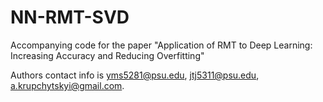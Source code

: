 # NN-RMT-SVD
Accompanying code for the paper "Application of RMT to Deep Learning: Increasing Accuracy and Reducing Overfitting"

Authors contact info is yms5281@psu.edu, jtj5311@psu.edu, a.krupchytskyi@gmail.com.

